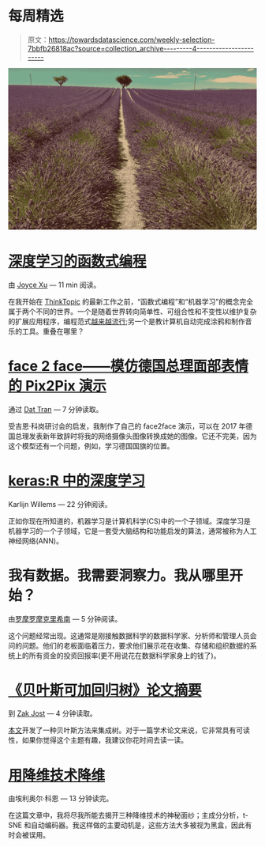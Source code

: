 # 每周精选

> 原文：<https://towardsdatascience.com/weekly-selection-7bbfb26818ac?source=collection_archive---------4----------------------->

![](img/df640962d085a09a68264b268a509e91.png)

# [深度学习的函数式编程](https://medium.com/towards-data-science/functional-programming-for-deep-learning-bc7b80e347e9)

由 [Joyce Xu](https://medium.com/u/22cab2846a16?source=post_page-----7bbfb26818ac--------------------------------) — 11 min 阅读。

在我开始在 [ThinkTopic](http://thinktopic.com/) 的最新工作之前，“函数式编程”和“机器学习”的概念完全属于两个不同的世界。一个是随着世界转向简单性、可组合性和不变性以维护复杂的扩展应用程序，编程范式[越来越流行](http://blog.salsitasoft.com/why-now/);另一个是教计算机自动完成涂鸦和制作音乐的工具。重叠在哪里？

# [face 2 face——模仿德国总理面部表情的 Pix2Pix 演示](https://medium.com/towards-data-science/face2face-a-pix2pix-demo-that-mimics-the-facial-expression-of-the-german-chancellor-b6771d65bf66)

通过 [Dat Tran](https://medium.com/u/4ff6d2f67626?source=post_page-----7bbfb26818ac--------------------------------) — 7 分钟读取。

受吉恩·科岗研讨会的启发，我制作了自己的 face2face 演示，可以在 2017 年德国总理发表新年致辞时将我的网络摄像头图像转换成她的图像。它还不完美，因为这个模型还有一个问题，例如，学习德国国旗的位置。

# [keras:R 中的深度学习](https://medium.com/towards-data-science/keras-deep-learning-in-r-b0be9dc726ff)

Karlijn Willems — 22 分钟阅读。

正如你现在所知道的，机器学习是计算机科学(CS)中的一个子领域。深度学习是机器学习的一个子领域，它是一套受大脑结构和功能启发的算法，通常被称为人工神经网络(ANN)。

# 我有数据。我需要洞察力。我从哪里开始？

由[罗摩罗摩克里希南](https://medium.com/u/28748480e8bd?source=post_page-----7bbfb26818ac--------------------------------) — 5 分钟阅读。

这个问题经常出现。这通常是刚接触数据科学的数据科学家、分析师和管理人员会问的问题。他们的老板面临着压力，要求他们展示花在收集、存储和组织数据的系统上的所有资金的投资回报率(更不用说花在数据科学家身上的钱了)。

# [《贝叶斯可加回归树》论文摘要](https://medium.com/towards-data-science/bayesian-additive-regression-trees-paper-summary-9da19708fa71)

到 [Zak Jost](https://medium.com/u/31b5658f69b6?source=post_page-----7bbfb26818ac--------------------------------) — 4 分钟读取。

[本文](http://www-stat.wharton.upenn.edu/~edgeorge/Research_papers/BART%20June%2008.pdf)开发了一种贝叶斯方法来集成树。对于一篇学术论文来说，它非常具有可读性，如果你觉得这个主题有趣，我建议你花时间去读一读。

# [用降维技术降维](https://medium.com/towards-data-science/reducing-dimensionality-from-dimensionality-reduction-techniques-f658aec24dfe)

由埃利奥尔·科恩 — 13 分钟读完。

在这篇文章中，我将尽我所能去揭开三种降维技术的神秘面纱；主成分分析，t-SNE 和自动编码器。我这样做的主要动机是，这些方法大多被视为黑盒，因此有时会被误用。